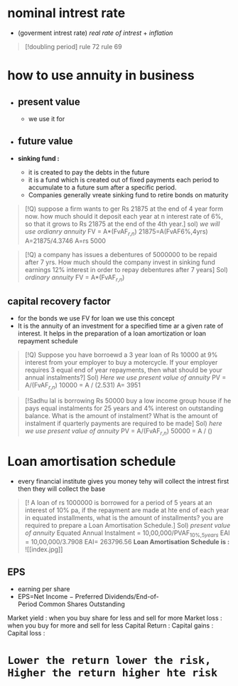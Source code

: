 # nominal intrest rate
- (goverment intrest rate) *real rate of intrest* + *inflation*

> [!doubling period]
> rule 72
> rule 69


# how to use annuity in business
- ## present value
	- we use it for 
- ## future value


- **sinking fund :**  
	- it is created to pay the debts in the future
	- it is a fund which is created out of fixed payments each period to accumulate to a future sum after a specific period.
	- Companies generally vreate sinking fund to retire bonds on maturity


 
> [!Q) suppose a firm wants to ger Rs 21875 at the end of 4 year form now. how much should it deposit each year at n interest rate of 6%, so that it grows to Rs 21875 at the end of the 4th year.]
> sol)  *we will use ordianry annuity*
> FV = A*(FvAF$_r$$_,$$_n$)
> 21875=A(FvAF6%,4yrs)
> A=21875/4.3746
> A=rs 5000


> [!Q) a company has issues a debentures of 5000000 to be repaid after 7 yrs. How much should the company invest in sinking fund earnings 12% interest in order to repay debentures after 7 years]
> Sol) *ordinary annuity*
> FV = A*(FvAF$_r$$_,$$_n$)


## capital recovery factor
- for the bonds we use FV for loan  we use this concept
- It is the annuity of an investment for a specified time ar a given rate of interest. It helps in the preparation of a loan amortization or loan repayment schedule

> [!Q) Suppose you have borroewd a 3 year loan of Rs 10000 at 9% interest from your employer to buy a motercycle. If your employer requires 3 equal end of year repayments, then what should be your annual instalments?]
> Sol) *Here we use present value of annuity*
> PV =  A/(FvAF$_r$$_,$$_n$)
> 10000 = A / (2.531)
> A= 3951


> [!Sadhu lal is borrowing Rs 50000 buy a low income group house if he pays equal instalments for 25 years and 4% interest on outstanding balance. What is the amount of instalment? What is the amount of instalment if quarterly payments are required to be made]
> Sol) *here we use present value of annuity*
> PV = A/(FvAF$_r$$_,$$_n$)
> 50000 = A / ()


# Loan amortisation schedule
- every financial institute gives you money tehy will collect the intrest first then they will collect the base

>[! A loan of rs 1000000 is borrowed for a period of 5 years at an interest of 10% pa, if the repayment are made at hte end of each year in equated installments, what is the amount of installments? you are required to prepare a Loan Amortisation Schedule.]
>Sol) *present value of annuity*
>Equated Annual Instalment = 10,00,000/PVAF$_{10\%}$$_,$$_{5 years}$
> EAI = 10,00,000/3.7908
> EAI= 263796.56
> **Loan Amortisation Schedule is :**
> ![[index.jpg]]



## EPS
- earning per share
- EPS=Net Income − Preferred Dividends/End-of-Period Common Shares Outstanding

Market yield : when you buy share for less and sell for more
Market loss : when you buy for more and sell for less
Capital Return : 
Capital gains : 
Capital loss : 

# `Lower the return lower the risk, Higher the return higher hte risk`

